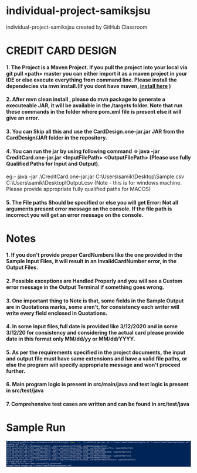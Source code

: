 # individual-project-samiksjsu
individual-project-samiksjsu created by GitHub Classroom

# CREDIT CARD DESIGN

#### 1. The Project is a Maven Project. If you pull the project into your local via git pull <path\> master you can either import it as a maven project in your IDE or else execute everything from command line. Please install the dependecies via  mvn install.(If you dont have maven, [install here](https://maven.apache.org/install.html) )
#### 2. After mvn clean install , please do mvn package to generate a executeable JAR, it will be available in the /targets folder. Note that run these commands in the folder where pom.xml file is present else it will give an error.
#### 3. You can Skip all this and use the CardDesign.one-jar.jar JAR from the CardDesign/JAR folder in the repository.
#### 4. You can run the jar by using following command => java -jar CreditCard.one-jar.jar <InputFilePath\> <OutputFilePath\> (Please use fully Qualified Paths for Input and Output).
eg:- java -jar .\CreditCard.one-jar.jar C:\Users\samik\Desktop\Sample.csv C:\Users\samik\Desktop\Output.csv (Note - this is for windows machine. Please provide appropriate fully qualified paths for MACOS)
#### 5. The File paths Should be specified or else you will get Error: Not all arguments present error message on the console. If the file path is incorrect you will get an error message on the console.


# Notes 

#### 1. If you don't provide proper CardNumbers like the one provided in the Sample Input Files, it will result in an InvalidCardNumber error, in the Output Files.
#### 2. Possible exceptions are Handled Properly and you will see a Custom error message in the Output Terminal if something goes wrong.
#### 3. One important thing to Note is that, some fields in the Sample Output are in Quotations marks, some aren't, for consistency each writer will write every field enclosed in Quotations.
#### 4. In some input files,full date is provided like 3/12/2020 and in some 3/12/20 for consistency and considering the actual card please provide date in this format only MM/dd/yy or MM/dd/YYYY. 
#### 5. As per the requirements specified in the project documents, the input and output file must have same extensions and have a valid file paths, or else the program will specify appropriate message and won't proceed further.
#### 6. Main program logic is present in src/main/java and test logic is present in src/test/java
#### 7. Comprehensive test cases are written and can be found in src/test/java


# Sample Run

![Sample_Run](./logo.png)
